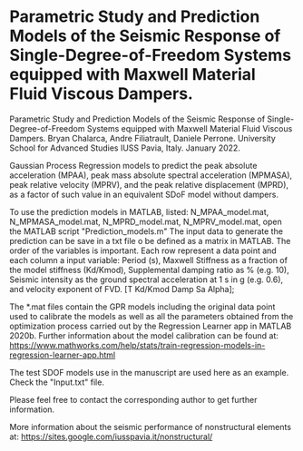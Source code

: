 # Parametric Study and Prediction Models of the Seismic Response of Single-Degree-of-Freedom Systems equipped with Maxwell Material Fluid Viscous Dampers. 

Parametric Study and Prediction Models of the Seismic Response of
Single-Degree-of-Freedom Systems equipped with Maxwell Material Fluid Viscous Dampers.
Bryan Chalarca, Andre Filiatrault, Daniele Perrone.
University School for Advanced Studies IUSS Pavia, Italy.
January 2022.

Gaussian Process Regression models to predict the peak absolute
acceleration (MPAA), peak mass absolute spectral acceleration (MPMASA),
peak relative velocity (MPRV), and the peak relative displacement (MPRD),
as a factor of such value in an equivalent SDoF model without dampers.

To use the prediction models in MATLAB, listed:
N_MPAA_model.mat, N_MPMASA_model.mat, N_MPRD_model.mat, N_MPRV_model.mat,
open the MATLAB script "Prediction_models.m"
The input data to generate the prediction can be save in a txt file o be defined as
a matrix in MATLAB. The order of the variables is important. Each row represent a data point
and each column a input variable: Period (s), Maxwell Stiffness as a fraction of the model
stiffness (Kd/Kmod), Supplemental damping ratio as % (e.g. 10), Seismic intensity as the ground spectral
acceleration at 1 s in g (e.g. 0.6), and velocity exponent of FVD. [T Kd/Kmod Damp Sa Alpha];

The *.mat files contain the GPR models including the original data point used to calibrate the models
as well as all the parameters obtained from the optimization process carried out by the Regression Learner app
in MATLAB 2020b. Further information about the model calibration can be found at:
https://www.mathworks.com/help/stats/train-regression-models-in-regression-learner-app.html

The test SDOF models use in the manuscript are used here as an example. Check the "Input.txt" file.

Please feel free to contact the corresponding author to get further information.

More information about the seismic performance of nonstructural elements at:
https://sites.google.com/iusspavia.it/nonstructural/
